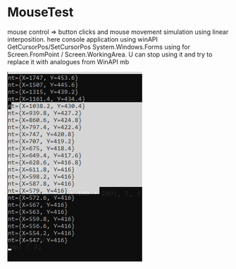 # MouseTest
mouse control => button clicks and mouse movement simulation using linear interposition.
here console application using winAPI GetCursorPos/SetCursorPos 
System.Windows.Forms using for Screen.FromPoint / Screen.WorkingArea.
U can stop using it and try to replace it with analogues from WinAPI mb

![use S for select](https://github.com/wlastas/MouseTest/blob/master/Select.jpg)

